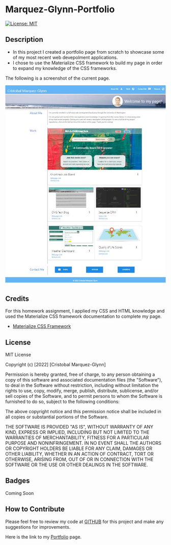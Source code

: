 # Marquez-Glynn-Portfolio
[![License: MIT](https://img.shields.io/badge/License-MIT-yellow.svg)](https://opensource.org/licenses/MIT)  

## Description
- In this project I created a portfolio page from scratch to showcase some of my most recent web devepolment applications. 
- I chose to use the Materialize CSS framework to build my page in order to expand my knowledge of the CSS frameworks. 

The following is a screenshot of the current page.

![Desktop Page](./assets/images/Portfolio.jpg)  


## Credits
For this homework assignment, I applied my CSS and HTML knowledge and used the Materialize CSS framework documentation to complete my page.

- [Materialize CSS Framework](https://materializecss.com/) 

## License
MIT License

Copyright (c) [2022] [Cristobal Marquez-Glynn]

Permission is hereby granted, free of charge, to any person obtaining a copy
of this software and associated documentation files (the "Software"), to deal
in the Software without restriction, including without limitation the rights
to use, copy, modify, merge, publish, distribute, sublicense, and/or sell
copies of the Software, and to permit persons to whom the Software is
furnished to do so, subject to the following conditions:

The above copyright notice and this permission notice shall be included in all
copies or substantial portions of the Software.

THE SOFTWARE IS PROVIDED "AS IS", WITHOUT WARRANTY OF ANY KIND, EXPRESS OR
IMPLIED, INCLUDING BUT NOT LIMITED TO THE WARRANTIES OF MERCHANTABILITY,
FITNESS FOR A PARTICULAR PURPOSE AND NONINFRINGEMENT. IN NO EVENT SHALL THE
AUTHORS OR COPYRIGHT HOLDERS BE LIABLE FOR ANY CLAIM, DAMAGES OR OTHER
LIABILITY, WHETHER IN AN ACTION OF CONTRACT, TORT OR OTHERWISE, ARISING FROM,
OUT OF OR IN CONNECTION WITH THE SOFTWARE OR THE USE OR OTHER DEALINGS IN THE
SOFTWARE.


## Badges
Coming Soon


## How to Contribute
Please feel free to review my code at [GITHUB](https://github.com/CM-GDev/Marquez-Glynn-Porfolio) for this project and make any suggestions for improvements.

Here is the link to my [Portfolio](https://cm-gdev.github.io/Marquez-Glynn-Porfolio/) page.